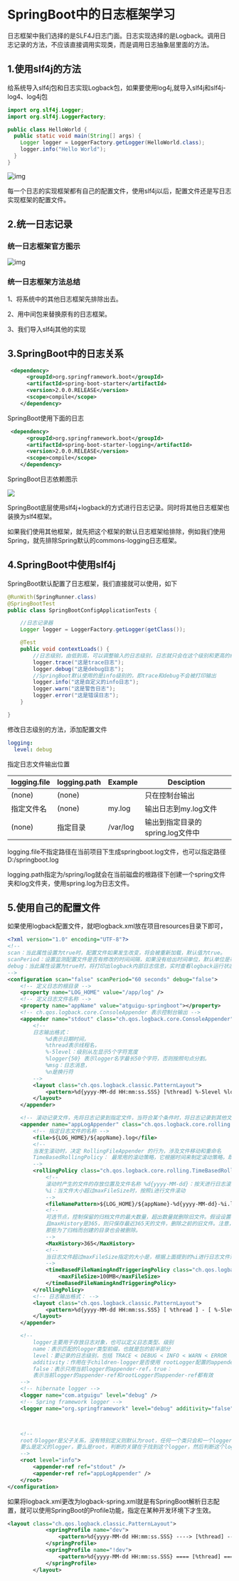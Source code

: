 # SpringBoot中的日志框架学习

日志框架中我们选择的是SLF4J日志门面。日志实现选择的是Logback。调用日志记录的方法，不应该直接调用实现类，而是调用日志抽象层里面的方法。

## 1.使用slf4j的方法

给系统导入slf4j包和日志实现Logback包，如果要使用log4j,就导入slf4j和slf4j-log4、log4j包

~~~java
import org.slf4j.Logger;
import org.slf4j.LoggerFactory;

public class HelloWorld {
  public static void main(String[] args) {
    Logger logger = LoggerFactory.getLogger(HelloWorld.class);
    logger.info("Hello World");
  }
}
~~~

![img](https://www.slf4j.org/images/concrete-bindings.png)

每一个日志的实现框架都有自己的配置文件，使用slf4j以后，配置文件还是写日志实现框架的配置文件。

## 2.统一日志记录

### 统一日志框架官方图示

![img](https://www.slf4j.org/images/legacy.png)

### 统一日志框架方法总结

1、将系统中的其他日志框架先排除出去。

2、用中间包来替换原有的日志框架。

3、我们导入slf4j其他的实现

## 3.SpringBoot中的日志关系

~~~xml
 <dependency>
      <groupId>org.springframework.boot</groupId>
      <artifactId>spring-boot-starter</artifactId>
      <version>2.0.0.RELEASE</version>
      <scope>compile</scope>
    </dependency>
~~~

SpringBoot使用下面的日志

~~~xml
 <dependency>
      <groupId>org.springframework.boot</groupId>
      <artifactId>spring-boot-starter-logging</artifactId>
      <version>2.0.0.RELEASE</version>
      <scope>compile</scope>
    </dependency>
~~~

SpringBoot日志依赖图示

![](图片素材/6.png)

SpringBoot底层使用slf4j+logback的方式进行日志记录。同时将其他日志框架也装换为slf4框架。

如果我们使用其他框架，就先把这个框架的默认日志框架给排除，例如我们使用Spring，就先排除Spring默认的commons-logging日志框架。

## 4.SpringBoot中使用slf4j

SpringBoot默认配置了日志框架，我们直接就可以使用，如下

~~~java
@RunWith(SpringRunner.class)
@SpringBootTest
public class SpringBootConfigApplicationTests {

	//日志记录器
	Logger logger = LoggerFactory.getLogger(getClass());

	@Test
	public void contextLoads() {
		//日志级别，由低到高，可以调整输入的日志级别，日志就只会在这个级别和更高的级别生效
		logger.trace("这是trace日志");
		logger.debug("这是debug日志");
		//SpringBoot默认使用的是info级别的，即trace和debug不会被打印输出
		logger.info("这是自定义的info日志");
		logger.warn("这是警告日志");
		logger.error("这是错误日志");
	}

}
~~~

修改日志级别的方法，添加配置文件

~~~yaml
logging:
  level: debug
~~~

指定日志文件输出位置

| logging.file | logging.path | Example  | Desciption            |
| ------------ | ------------ | -------- | --------------------- |
| (none)       | (none)       |          | 只在控制台输出               |
| 指定文件名        | (none)       | my.log   | 输出日志到my.log文件         |
| (none)       | 指定目录         | /var/log | 输出到指定目录的spring.log文件中 |

logging.file不指定路径在当前项目下生成springboot.log文件，也可以指定路径D:/springboot.log

logging.path指定为/spring/log就会在当前磁盘的根路径下创建一个spring文件夹和log文件夹，使用spring.log为日志文件。

## 5.使用自己的配置文件

如果使用logback配置文件，就吧logback.xml放在项目resources目录下即可，

~~~xml
<?xml version="1.0" encoding="UTF-8"?>
<!--
scan：当此属性设置为true时，配置文件如果发生改变，将会被重新加载，默认值为true。
scanPeriod：设置监测配置文件是否有修改的时间间隔，如果没有给出时间单位，默认单位是毫秒当scan为true时，此属性生效。默认的时间间隔为1分钟。
debug：当此属性设置为true时，将打印出logback内部日志信息，实时查看logback运行状态。默认值为false。
-->
<configuration scan="false" scanPeriod="60 seconds" debug="false">
    <!-- 定义日志的根目录 -->
    <property name="LOG_HOME" value="/app/log" />
    <!-- 定义日志文件名称 -->
    <property name="appName" value="atguigu-springboot"></property>
    <!-- ch.qos.logback.core.ConsoleAppender 表示控制台输出 -->
    <appender name="stdout" class="ch.qos.logback.core.ConsoleAppender">
        <!--
        日志输出格式：
			%d表示日期时间，
			%thread表示线程名，
			%-5level：级别从左显示5个字符宽度
			%logger{50} 表示logger名字最长50个字符，否则按照句点分割。 
			%msg：日志消息，
			%n是换行符
        -->
        <layout class="ch.qos.logback.classic.PatternLayout">
            <pattern>%d{yyyy-MM-dd HH:mm:ss.SSS} [%thread] %-5level %logger{50} - %msg%n</pattern>
        </layout>
    </appender>

    <!-- 滚动记录文件，先将日志记录到指定文件，当符合某个条件时，将日志记录到其他文件 -->  
    <appender name="appLogAppender" class="ch.qos.logback.core.rolling.RollingFileAppender">
        <!-- 指定日志文件的名称 -->
        <file>${LOG_HOME}/${appName}.log</file>
        <!--
        当发生滚动时，决定 RollingFileAppender 的行为，涉及文件移动和重命名
        TimeBasedRollingPolicy： 最常用的滚动策略，它根据时间来制定滚动策略，既负责滚动也负责出发滚动。
        -->
        <rollingPolicy class="ch.qos.logback.core.rolling.TimeBasedRollingPolicy">
            <!--
            滚动时产生的文件的存放位置及文件名称 %d{yyyy-MM-dd}：按天进行日志滚动 
            %i：当文件大小超过maxFileSize时，按照i进行文件滚动
            -->
            <fileNamePattern>${LOG_HOME}/${appName}-%d{yyyy-MM-dd}-%i.log</fileNamePattern>
            <!-- 
            可选节点，控制保留的归档文件的最大数量，超出数量就删除旧文件。假设设置每天滚动，
            且maxHistory是365，则只保存最近365天的文件，删除之前的旧文件。注意，删除旧文件是，
            那些为了归档而创建的目录也会被删除。
            -->
            <MaxHistory>365</MaxHistory>
            <!-- 
            当日志文件超过maxFileSize指定的大小是，根据上面提到的%i进行日志文件滚动 注意此处配置SizeBasedTriggeringPolicy是无法实现按文件大小进行滚动的，必须配置timeBasedFileNamingAndTriggeringPolicy
            -->
            <timeBasedFileNamingAndTriggeringPolicy class="ch.qos.logback.core.rolling.SizeAndTimeBasedFNATP">
                <maxFileSize>100MB</maxFileSize>
            </timeBasedFileNamingAndTriggeringPolicy>
        </rollingPolicy>
        <!-- 日志输出格式： -->     
        <layout class="ch.qos.logback.classic.PatternLayout">
            <pattern>%d{yyyy-MM-dd HH:mm:ss.SSS} [ %thread ] - [ %-5level ] [ %logger{50} : %line ] - %msg%n</pattern>
        </layout>
    </appender>

    <!-- 
		logger主要用于存放日志对象，也可以定义日志类型、级别
		name：表示匹配的logger类型前缀，也就是包的前半部分
		level：要记录的日志级别，包括 TRACE < DEBUG < INFO < WARN < ERROR
		additivity：作用在于children-logger是否使用 rootLogger配置的appender进行输出，
		false：表示只用当前logger的appender-ref，true：
		表示当前logger的appender-ref和rootLogger的appender-ref都有效
    -->
    <!-- hibernate logger -->
    <logger name="com.atguigu" level="debug" />
    <!-- Spring framework logger -->
    <logger name="org.springframework" level="debug" additivity="false"></logger>



    <!-- 
    root与logger是父子关系，没有特别定义则默认为root，任何一个类只会和一个logger对应，
    要么是定义的logger，要么是root，判断的关键在于找到这个logger，然后判断这个logger的appender和level。 
    -->
    <root level="info">
        <appender-ref ref="stdout" />
        <appender-ref ref="appLogAppender" />
    </root>
</configuration> 
~~~

如果将logback.xml更改为logback-spring.xml就是有SpringBoot解析日志配置，就可以使用SpringBoot的Profile功能，指定在某种开发环境下才生效。

~~~xml
<layout class="ch.qos.logback.classic.PatternLayout">
            <springProfile name="dev">
                <pattern>%d{yyyy-MM-dd HH:mm:ss.SSS} ----> [%thread] ---> %-5level %logger{50} - %msg%n</pattern>
            </springProfile>
            <springProfile name="!dev">
                <pattern>%d{yyyy-MM-dd HH:mm:ss.SSS} ==== [%thread] ==== %-5level %logger{50} - %msg%n</pattern>
            </springProfile>
        </layout>
~~~

